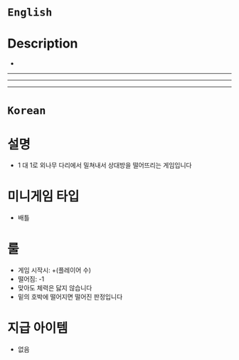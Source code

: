 # `English`
# Description
- 
---
---
---
# `Korean`
# 설명
- 1 대 1로 외나무 다리에서 밀쳐내서 상대방을 떨어뜨리는 게임입니다

# 미니게임 타입
- 배틀

# 룰
- 게임 시작시: +(플레이어 수)
- 떨어짐: -1
- 맞아도 체력은 닳지 않습니다
- 밑의 호박에 떨어지면 떨어진 판정입니다

# 지급 아이템
- 없음
